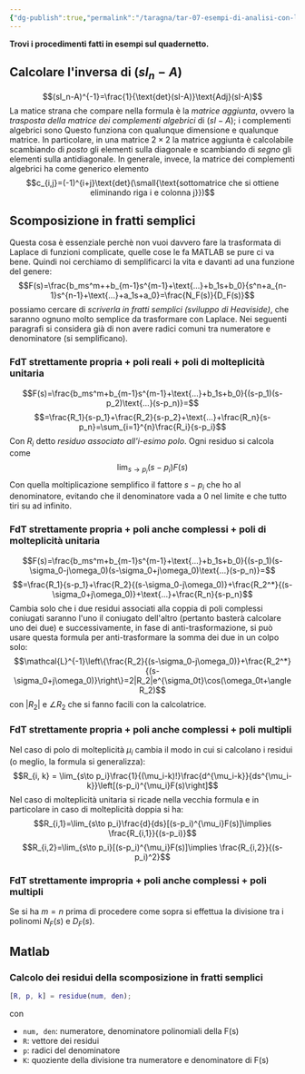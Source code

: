 ```yaml
---
{"dg-publish":true,"permalink":"/taragna/tar-07-esempi-di-analisi-con-laplace-di-sistemi-lti-tc/"}
---
```


**Trovi i procedimenti fatti in esempi sul quadernetto.**

## Calcolare l'inversa di $(sI_n-A)$
$$(sI_n-A)^{-1}=\frac{1}{\text{det}(sI-A)}\text{Adj}(sI-A)$$
La matice strana che compare nella formula è la *matrice aggiunta*, ovvero la *trasposta della matrice dei complementi algebrici* di $(sI-A)$;
i complementi algebrici sono 
Questo funziona con qualunque dimensione e qualunque matrice.
In particolare, in una matrice $2\times2$ la matrice aggiunta è calcolabile scambiando di *posto* gli elementi sulla diagonale e scambiando di *segno* gli elementi sulla antidiagonale.
In generale, invece, la matrice dei complementi algebrici ha come generico elemento 
$$c_{i,j}=(-1)^{i+j}\text{det}(\small{\text{sottomatrice che si ottiene eliminando riga i e colonna j}})$$
## Scomposizione in fratti semplici
Questa cosa è essenziale perchè non vuoi davvero fare la trasformata di Laplace di funzioni complicate, quelle cose le fa MATLAB se pure ci va bene. Quindi noi cerchiamo di semplificarci la vita e davanti ad una funzione del genere:
$$F(s)=\frac{b_ms^m++b_{m-1}s^{m-1}+\text{...}+b_1s+b_0}{s^n+a_{n-1}s^{n-1}+\text{...}+a_1s+a_0}=\frac{N_F(s)}{D_F(s)}$$
possiamo cercare di *scriverla in fratti semplici (sviluppo di Heaviside)*, che saranno ognuno molto semplice da trasformare con Laplace.
Nei seguenti paragrafi si considera già di non avere radici comuni tra numeratore e denominatore (si semplificano).
### FdT strettamente propria + poli reali + poli di molteplicità unitaria
$$F(s)=\frac{b_ms^m+b_{m-1}s^{m-1}+\text{...}+b_1s+b_0}{(s-p_1)(s-p_2)\text{...}(s-p_n)}=$$
$$=\frac{R_1}{s-p_1}+\frac{R_2}{s-p_2}+\text{...}+\frac{R_n}{s-p_n}=\sum_{i=1}^{n}\frac{R_i}{s-p_i}$$
Con $R_i$ detto *residuo associato all'$i$-esimo polo*.
Ogni residuo si calcola come $$\lim_{s\to p_i}(s-p_i)F(s)$$Con quella moltiplicazione semplifico il fattore $s-p_i$ che ho al denominatore, evitando che il denominatore vada a $0$ nel limite e che tutto tiri su ad infinito. 
### FdT strettamente propria + poli anche complessi + poli di molteplicità unitaria 
$$F(s)=\frac{b_ms^m+b_{m-1}s^{m-1}+\text{...}+b_1s+b_0}{(s-p_1)(s-\sigma_0-j\omega_0)(s-\sigma_0+j\omega_0)\text{...}(s-p_n)}=$$
$$=\frac{R_1}{s-p_1}+\frac{R_2}{(s-\sigma_0-j\omega_0)}+\frac{R_2^*}{(s-\sigma_0+j\omega_0)}+\text{...}+\frac{R_n}{s-p_n}$$
Cambia solo che i due residui associati alla coppia di poli complessi coniugati saranno l'uno il coniugato dell'altro (pertanto basterà calcolare uno dei due) e successivamente, in fase di anti-trasformazione, si può usare questa formula per anti-trasformare la somma dei due in un colpo solo: $$\mathcal{L}^{-1}\left\{\frac{R_2}{(s-\sigma_0-j\omega_0)}+\frac{R_2^*}{(s-\sigma_0+j\omega_0)}\right\}=2|R_2|e^{\sigma_0t}\cos(\omega_0t+\angle R_2)$$
con $|R_2|$ e $\angle R_2$ che si fanno facili con la calcolatrice.
### FdT strettamente propria + poli anche complessi + poli multipli
Nel caso di polo di molteplicità $\mu_i$ cambia il modo in cui si calcolano i residui (o meglio, la formula si generalizza):
$$R_{i, k} = \lim_{s\to p_i}\frac{1}{(\mu_i-k)!}\frac{d^{\mu_i-k}}{ds^{\mu_i-k}}\left[(s-p_i)^{\mu_i}F(s)\right]$$
Nel caso di molteplicità unitaria si ricade nella vecchia formula e in particolare in caso di molteplicità doppia si ha:
$$R_{i,1}=\lim_{s\to p_i}\frac{d}{ds}[(s-p_i)^{\mu_i}F(s)]\implies \frac{R_{i,1}}{(s-p_i)}$$
$$R_{i,2}=\lim_{s\to p_i}[(s-p_i)^{\mu_i}F(s)]\implies \frac{R_{i,2}}{(s-p_i)^2}$$
### FdT strettamente impropria + poli anche complessi + poli multipli
Se si ha $m=n$ prima di procedere come sopra si effettua la divisione tra i polinomi $N_F(s)$ e $D_F(s)$.
## Matlab
### Calcolo dei residui della scomposizione in fratti semplici
```MATLAB
[R, p, k] = residue(num, den);
```
con 
- `num, den`: numeratore, denominatore polinomiali della F(s)
- `R`: vettore dei residui
- `p`: radici del denominatore
- `K`: quoziente della divisione tra numeratore e denominatore di F(s)
